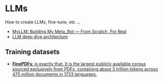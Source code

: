 # LLMs

How to create LLMs, fine-tune, etc ... 

- [ MyLLM: Building My Meta_Bot — From Scratch, For Real](https://github.com/silvaxxx1/MyLLM/tree/main)
- [LLM deep dive architecture](https://docs.google.com/document/d/1WUk_A3LDvRJ8ZNvRG--vhI287nDMR-VNM4YOV8mctbI/mobilebasic#h.p13hudbb4tzi)

## Training datasets

- [__FinePDFs__: is exactly that. It is the largest publicly available corpus sourced exclusively from PDFs, containing about 3 trillion tokens across 475 million documents in 1733 languages.](https://huggingface.co/datasets/HuggingFaceFW/finepdfs)
